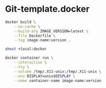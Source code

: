# Git-template.docker
```bash
docker build \
    --no-cache \
    --build-arg IMAGE_VERSION=latest \
    --file Dockerfile \
    --tag image-name:version .
```
```bash
xhost +local:docker
```
```bash
docker container run \
	--interactive \
	--tty \
    --volume /tmp/.X11-unix:/tmp/.X11-unix \
    --env DISPLAY=unix$DISPLAY \
    --name container-name image-name:version
```
